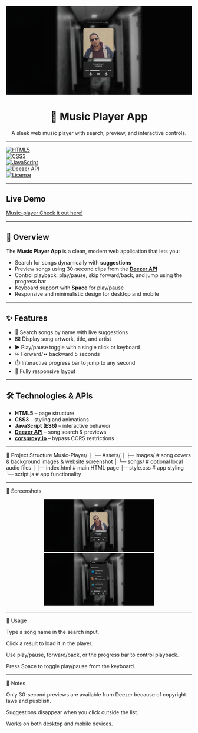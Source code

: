 <div align="center">
  <img alt="Waether app" src="Assets/images/music-player/website2.png">
   <h1>🎵 Music Player App</h1>
  <p>A sleek web music player with search, preview, and interactive controls.</p>
</div>

---

[![HTML5](https://img.shields.io/badge/HTML5-E34F26?style=flat-square&logo=html5&logoColor=white)](https://developer.mozilla.org/en-US/docs/Web/HTML)  
[![CSS3](https://img.shields.io/badge/CSS3-1572B6?style=flat-square&logo=css3&logoColor=white)](https://developer.mozilla.org/en-US/docs/Web/CSS)  
[![JavaScript](https://img.shields.io/badge/JavaScript-F7DF1E?style=flat-square&logo=javascript&logoColor=black)](https://developer.mozilla.org/en-US/docs/Web/JavaScript)  
[![Deezer API](https://img.shields.io/badge/Deezer-API-blue?style=flat-square)](https://developers.deezer.com/api)  
[![License](https://img.shields.io/badge/License-MIT-green?style=flat-square)](LICENSE)

---

## Live Demo

[Music-player Check it out here!](https://mussic-playerrr.netlify.app/)

---

## 🌟 Overview

The **Music Player App** is a clean, modern web application that lets you:  

- Search for songs dynamically with **suggestions**
- Preview songs using 30-second clips from the **[Deezer API](https://developers.deezer.com/api)**
- Control playback: play/pause, skip forward/back, and jump using the progress bar
- Keyboard support with **Space** for play/pause
- Responsive and minimalistic design for desktop and mobile  

---

## ✨ Features

- 🎵 Search songs by name with live suggestions  
- 🖼️ Display song artwork, title, and artist  
- ▶️ Play/pause toggle with a single click or keyboard  
- ⏩ Forward/⏪ backward 5 seconds  
- ⏱️ Interactive progress bar to jump to any second  
- 📱 Fully responsive layout  

---

## 🛠️ Technologies & APIs

- **HTML5** – page structure  
- **CSS3** – styling and animations  
- **JavaScript (ES6)** – interactive behavior  
- **[Deezer API](https://developers.deezer.com/api)** – song search & previews  
- **[corsproxy.io](https://corsproxy.io/)** – bypass CORS restrictions  

---


📂 Project Structure
Music-Player/
│
├─ Assets/
│   ├─ images/      # song covers & background images & website screenshot
│   └─ songs/       # optional local audio files
│
├─ index.html       # main HTML page
├─ style.css        # app styling
└─ script.js        # app functionality

---

🎨 Screenshots
<div align="center"> <img alt="Music Player Screenshot" src="Assets/images/music-player/website2.png" width="300"> </div>
<div align="center"> <img alt="Music Player Screenshot" src="Assets/images/music-player/website1.png" width="300"> </div>

---

🔧 Usage

Type a song name in the search input.

Click a result to load it in the player.

Use play/pause, forward/back, or the progress bar to control playback.

Press Space to toggle play/pause from the keyboard.

---
📌 Notes

Only 30-second previews are available from Deezer because of copyright laws and pusblish.

Suggestions disappear when you click outside the list.

Works on both desktop and mobile devices.


